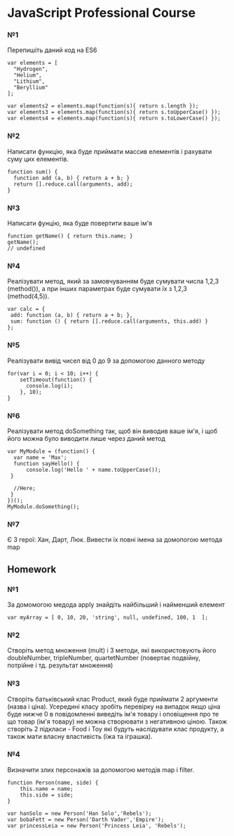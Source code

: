 # JavaScript Professional Course

### №1 
Перепишіть даний код на ES6
```
var elements = [
  "Hydrogen",
  "Helium",
  "Lithium",
  "Beryllium"
];

var elements2 = elements.map(function(s){ return s.length });
var elements3 = elements.map(function(s){ return s.toUpperCase() });
var elements4 = elements.map(function(s){ return s.toLowerCase() });
```

### №2

Написати функцію, яка буде приймати массив елементів і рахувати суму цих елементів.
```
function sum() {
  function add (a, b) { return a + b; }
  return [].reduce.call(arguments, add);
}
```
### №3

Написати фунцію, яка буде повертити ваше ім'я
```
function getName() { return this.name; }
getName();
// undefined
```
### №4

Реалізувати метод, який за замовчуванням буде сумувати числа 1,2,3 (method()), а при інших параметрах буде сумувати їх з 1,2,3 (method(4,5)).
```
var calc = {
 add: function (a, b) { return a + b; },
 sum: function () { return [].reduce.call(arguments, this.add) }
};
```
### №5
Реалізувати вивід чисел від 0 до 9 за допомогою данного методу
```
for(var i = 0; i < 10; i++) {
    setTimeout(function() {
      console.log(i);  
    }, 10);
}
```

### №6

Реалізувати метод doSomething так, щоб він виводив ваше ім'я, і щоб його можна було виводити лише через даний метод
```
var MyModule = (function() {
  var name = 'Max';
  function sayHello() {
      console.log('Hello ' + name.toUpperCase());
 }
 
  //Here;
 }
})();
MyModule.doSomething();
```

###  №7

Є 3 герої: Хан, Дарт, Люк.
Вивести їх повні імена за домопогою метода map

## Homework

### №1
За домомогою медода apply знайдіть найбільший і найменший елемент
```
var myArray = [ 0, 10, 20, 'string', null, undefined, 100, 1  ];
```
### №2

Створіть метод множення (mult) і 3 методи, які використовують його doubleNumber, tripleNumber, quartetNumber (повертає подвійну, потрійне і тд. результат множення)

### №3
Створіть батьківський клас Product, який буде приймати 2 аргументи (назва і ціна).
 Усередині класу зробіть перевірку на випадок якщо ціна буде нижче 0
 в повідомленні виведіть ім'я товару і оповіщення про те що товар (ім'я товару)
 не можна створювати з негативною ціною. Також створіть 2 підкласи -
  Food і Toy які будуть наслідувати клас продукту, а також мати власну властивість (їжа та іграшка).

### №4
Визначити злих персонажів за допомогою методів map i filter.
```
function Person(name, side) {
    this.name = name;
    this.side = side;
}

var hanSolo = new Person('Han Solo','Rebels');
var bobaFett = new Person('Darth Vader','Empire');
var princessLeia = new Person('Princess Leia', 'Rebels');
```
